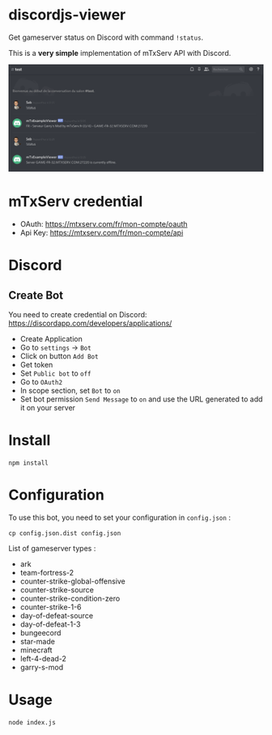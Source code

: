 # discordjs-viewer

Get gameserver status on Discord with command `!status`.

This is a **very simple** implementation of mTxServ API with Discord.

![Demo](demo.png)


# mTxServ credential

* OAuth: https://mtxserv.com/fr/mon-compte/oauth
* Api Key: https://mtxserv.com/fr/mon-compte/api

# Discord

## Create Bot

You need to create credential on Discord: https://discordapp.com/developers/applications/

* Create Application
* Go to `settings` -> `Bot`
* Click on button `Add Bot`
* Get token
* Set `Public bot` to `off`
* Go to `OAuth2`
* In scope section, set `Bot` to `on`
* Set bot permission `Send Message` to `on` and use the URL generated to add it on your server

# Install

```
npm install
```

# Configuration

To use this bot, you need to set your configuration in `config.json` :

```
cp config.json.dist config.json
```

List of gameserver types :

* ark  
* team-fortress-2
* counter-strike-global-offensive
* counter-strike-source
* counter-strike-condition-zero
* counter-strike-1-6
* day-of-defeat-source
* day-of-defeat-1-3
* bungeecord
* star-made
* minecraft  
* left-4-dead-2
* garry-s-mod

# Usage

```
node index.js
```
